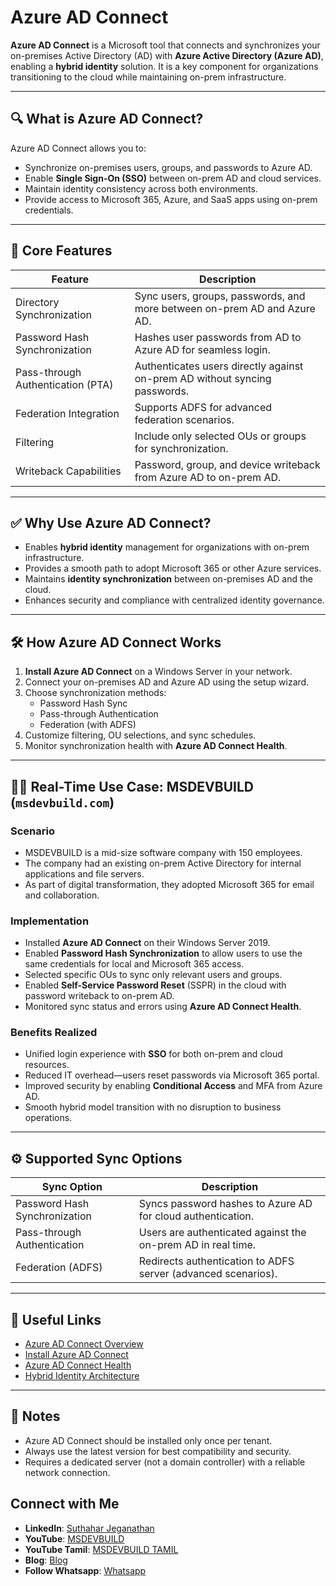 # Azure AD Connect

**Azure AD Connect** is a Microsoft tool that connects and synchronizes your on-premises Active Directory (AD) with **Azure Active Directory (Azure AD)**, enabling a **hybrid identity** solution. It is a key component for organizations transitioning to the cloud while maintaining on-prem infrastructure.

---

## 🔍 What is Azure AD Connect?

Azure AD Connect allows you to:

- Synchronize on-premises users, groups, and passwords to Azure AD.
- Enable **Single Sign-On (SSO)** between on-prem AD and cloud services.
- Maintain identity consistency across both environments.
- Provide access to Microsoft 365, Azure, and SaaS apps using on-prem credentials.

---

## 🧩 Core Features

| Feature                          | Description                                                                 |
|----------------------------------|-----------------------------------------------------------------------------|
| Directory Synchronization        | Sync users, groups, passwords, and more between on-prem AD and Azure AD.   |
| Password Hash Synchronization    | Hashes user passwords from AD to Azure AD for seamless login.              |
| Pass-through Authentication (PTA)| Authenticates users directly against on-prem AD without syncing passwords. |
| Federation Integration           | Supports ADFS for advanced federation scenarios.                           |
| Filtering                        | Include only selected OUs or groups for synchronization.                   |
| Writeback Capabilities           | Password, group, and device writeback from Azure AD to on-prem AD.         |

---

## ✅ Why Use Azure AD Connect?

- Enables **hybrid identity** management for organizations with on-prem infrastructure.
- Provides a smooth path to adopt Microsoft 365 or other Azure services.
- Maintains **identity synchronization** between on-premises AD and the cloud.
- Enhances security and compliance with centralized identity governance.

---

## 🛠️ How Azure AD Connect Works

1. **Install Azure AD Connect** on a Windows Server in your network.
2. Connect your on-premises AD and Azure AD using the setup wizard.
3. Choose synchronization methods:
   - Password Hash Sync
   - Pass-through Authentication
   - Federation (with ADFS)
4. Customize filtering, OU selections, and sync schedules.
5. Monitor synchronization health with **Azure AD Connect Health**.

---

## 🧑‍💼 Real-Time Use Case: MSDEVBUILD (`msdevbuild.com`)

### Scenario

- MSDEVBUILD is a mid-size software company with 150 employees.
- The company had an existing on-prem Active Directory for internal applications and file servers.
- As part of digital transformation, they adopted Microsoft 365 for email and collaboration.

### Implementation

- Installed **Azure AD Connect** on their Windows Server 2019.
- Enabled **Password Hash Synchronization** to allow users to use the same credentials for local and Microsoft 365 access.
- Selected specific OUs to sync only relevant users and groups.
- Enabled **Self-Service Password Reset** (SSPR) in the cloud with password writeback to on-prem AD.
- Monitored sync status and errors using **Azure AD Connect Health**.

### Benefits Realized

- Unified login experience with **SSO** for both on-prem and cloud resources.
- Reduced IT overhead—users reset passwords via Microsoft 365 portal.
- Improved security by enabling **Conditional Access** and MFA from Azure AD.
- Smooth hybrid model transition with no disruption to business operations.

---

## ⚙️ Supported Sync Options

| Sync Option                   | Description                                                 |
|-------------------------------|-------------------------------------------------------------|
| Password Hash Synchronization | Syncs password hashes to Azure AD for cloud authentication. |
| Pass-through Authentication   | Users are authenticated against the on-prem AD in real time.|
| Federation (ADFS)             | Redirects authentication to ADFS server (advanced scenarios).|

---

## 🔗 Useful Links

- [Azure AD Connect Overview](https://learn.microsoft.com/en-us/azure/active-directory/hybrid/whatis-azure-ad-connect)
- [Install Azure AD Connect](https://learn.microsoft.com/en-us/azure/active-directory/hybrid/how-to-connect-install-custom)
- [Azure AD Connect Health](https://learn.microsoft.com/en-us/azure/active-directory/hybrid/how-to-connect-health)
- [Hybrid Identity Architecture](https://learn.microsoft.com/en-us/azure/active-directory/hybrid/plan-hybrid-identity-design-concepts)

---

## 📌 Notes

- Azure AD Connect should be installed only once per tenant.
- Always use the latest version for best compatibility and security.
- Requires a dedicated server (not a domain controller) with a reliable network connection.

 ## Connect with Me
- **LinkedIn**: [Suthahar Jeganathan](https://www.linkedin.com/in/jssuthahar/)
- **YouTube**: [MSDEVBUILD](https://www.youtube.com/@MSDEVBUILD)
- **YouTube Tamil**: [MSDEVBUILD TAMIL](https://www.youtube.com/@MSDEVBUILDTamil)
- **Blog**: [Blog](https://www.msdevbuild.com/)
- **Follow Whatsapp**: [Whatsapp](https://www.whatsapp.com/channel/0029Va5j2rHEFeXcTlUhQB0J)
